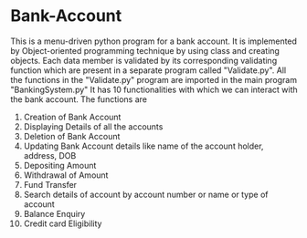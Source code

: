 # Bank-Account

This is a menu-driven python program for a bank account.
It is implemented by Object-oriented programming technique by using class and creating objects.
Each data member is validated by its corresponding validating function which are present in a separate program called "Validate.py".
All the functions in the "Validate.py" program are imported in the main program "BankingSystem.py"
It has 10 functionalities with which we can interact with the bank account.
The functions are
1. Creation of Bank Account
2. Displaying Details of all the accounts
3. Deletion of Bank Account
4. Updating Bank Account details like name of the account holder, address, DOB
5. Depositing Amount
6. Withdrawal of Amount
7. Fund Transfer
8. Search details of account by account number or name or type of account
9. Balance Enquiry
10. Credit card Eligibility
